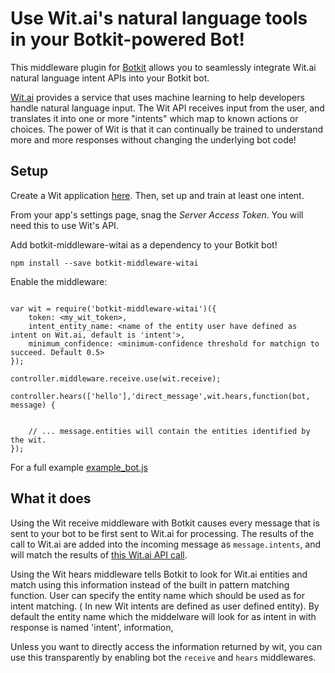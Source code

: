 # Use Wit.ai's natural language tools in your Botkit-powered Bot!

This middleware plugin for [Botkit](http://howdy.ai/botkit) allows you
to seamlessly integrate Wit.ai natural language intent APIs into your Botkit bot.

[Wit.ai](http://wit.ai) provides a service that uses machine learning to
help developers handle natural language input.  The Wit API receives input
from the user, and translates it into one or more "intents" which map to known
actions or choices.  The power of Wit is that it can continually be trained
to understand more and more responses without changing the underlying bot code!

## Setup

Create a Wit application [here](https://wit.ai/apps/new).  Then, set up and
train at least one intent.

From your app's settings page, snag the *Server Access Token*. You will
need this to use Wit's API.

Add botkit-middleware-witai as a dependency to your Botkit bot!

```
npm install --save botkit-middleware-witai
```

Enable the middleware:

```

var wit = require('botkit-middleware-witai')({
    token: <my_wit_token>,
    intent_entity_name: <name of the entity user have defined as intent on Wit.ai, default is 'intent'>,
    minimum_confidence: <minimum-confidence threshold for matchign to succeed. Default 0.5>
});

controller.middleware.receive.use(wit.receive);

controller.hears(['hello'],'direct_message',wit.hears,function(bot, message) {

	
    // ... message.entities will contain the entities identified by the wit.
});
```

For a full example [example_bot.js](example_bot.js)

## What it does

Using the Wit receive middleware with Botkit causes every message that is
sent to your bot to be first sent to Wit.ai for processing. The
results of the call to Wit.ai are added into the incoming message
as `message.intents`, and will match the results of [this Wit.ai API call](https://wit.ai/docs/http/20141022#get-intent-via-text-link).

Using the Wit hears middleware tells Botkit to look for Wit.ai entities and match using this information instead of the built in pattern matching function. User can specify the entity name which should be used as for intent matching. ( In new Wit intents are defined as user defined entity). By default the entity name which the middelware will look for as intent in with response is named 'intent',
information, 

Unless you want to directly access the information returned by wit,
you can use this transparently by enabling bot the `receive` and `hears`
middlewares.
